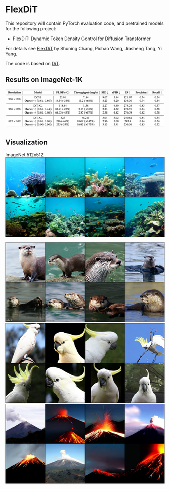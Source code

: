 # FlexDiT

This repository will contain PyTorch evaluation code, and pretrained models for the following project:
* FlexDiT: Dynamic Token Density Control for Diffusion Transformer

For details see [FlexDiT](https://arxiv.org/abs/2412.06028) by Shuning Chang, Pichao Wang, Jiasheng Tang, Yi Yang. 

The code is based on [DiT](https://github.com/chuanyangjin/fast-DiT).

## Results on ImageNet-1K
<img src="images/results.jpg" width="600">

## Visualization

ImageNet 512x512
<img src="images/coral_reef.png" >

<img src="images/otter.png" >

<img src="images/sulphur-crested_cockatoo.png" >

<img src="images/volcano.png" >

